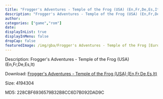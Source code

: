 ```yaml
---
title: "Frogger's Adventures - Temple of the Frog (USA) (En,Fr,De,Es,It)"
description: "Frogger's Adventures - Temple of the Frog (USA) (En,Fr,De,Es,It)"
author: 
categories: ["game","rom"]
date: 
displayInList: true
displayInMenu: false
dropCap: false
featuredImage: /img/gba/Frogger's Adventures - Temple of the Frog [Europe].jpg
---
```


Description: Frogger's Adventures - Temple of the Frog (USA) (En,Fr,De,Es,It)

Download: <a style="text-decoration:underline;" href="https://mega.nz/#!zWQgjaya!tARb_4VsthM83AJKQNoC3WPO_B6YmeVFaidkGNs4dY8" target = "_blank" rel = "nofollow" > Frogger's Adventures - Temple of the Frog (USA) (En,Fr,De,Es,It)</a>

Size: 4194304

MD5: 228CBF6936579B32B8CC6D7B092DAD9C

